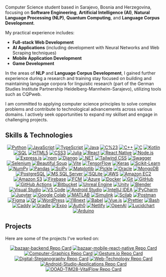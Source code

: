 Computer Science student based in Sarajevo, Bosnia and Herzegovina, focusing on **Software Engineering**, **Artificial Intelligence (AI)**, **Natural Language Processing (NLP)**, **Quantum Computing**, and **Language Corpus Development**.

My practical experience includes:
*   **Full-stack Web Development**
*   **AI Applications** (including development with Neural Networks and Web Scraping techniques)
*   **Mobile Application Development**
*   **Game Development** 

In the areas of **NLP** and **Language Corpus Development**, I gained further experience during a research and training stay focused on building and maintaining language corpora for linguistic research (part of the German Studies Institute Partnership Heidelberg-Mannheim-Sarajevo), utilizing tools such as CQPweb.

I am committed to applying computer science principles to solve complex problems and contribute to technological advancements across various domains. I actively seek opportunities to expand my skillset and engage in challenging projects.

## Skills & Technologies

<div align="center">

[![Python](https://img.shields.io/badge/Python-3776AB?style=for-the-badge&logo=python&logoColor=white)](https://www.python.org) [![JavaScript](https://img.shields.io/badge/JavaScript-F7DF1E?style=for-the-badge&logo=javascript&logoColor=black)](https://developer.mozilla.org/en-US/docs/Web/JavaScript) [![TypeScript](https://img.shields.io/badge/TypeScript-3178C6?style=for-the-badge&logo=typescript&logoColor=white)](https://www.typescriptlang.org/) [![Java](https://img.shields.io/badge/Java-ED8B00?style=for-the-badge&logo=openjdk&logoColor=white)](https://www.java.com) [![C%23](https://img.shields.io/badge/C%23-239120?style=for-the-badge&logo=c-sharp&logoColor=white)](https://docs.microsoft.com/en-us/dotnet/csharp/)
[![C++](https://img.shields.io/badge/C%2B%2B-00599C?style=for-the-badge&logo=c%2B%2B&logoColor=white)](https://isocpp.org/) [![C](https://img.shields.io/badge/C-A8B9CC?style=for-the-badge&logo=c&logoColor=white)](https://en.wikipedia.org/wiki/C_(programming_language))
 [![Kotlin](https://img.shields.io/badge/Kotlin-7F52FF?style=for-the-badge&logo=kotlin&logoColor=white)](https://kotlinlang.org/) [![SQL](https://img.shields.io/badge/SQL-4479A1?style=for-the-badge&logo=mysql&logoColor=white)](https://en.wikipedia.org/wiki/SQL) [![HTML5](https://img.shields.io/badge/HTML5-E34F26?style=for-the-badge&logo=html5&logoColor=white)](https://developer.mozilla.org/en-US/docs/Web/HTML) [![CSS3](https://img.shields.io/badge/CSS3-1572B6?style=for-the-badge&logo=css3&logoColor=white)](https://developer.mozilla.org/en-US/docs/Web/CSS) [![Julia](https://img.shields.io/badge/Julia-9558B2?style=for-the-badge&logo=julia&logoColor=white)](https://julialang.org/)
[![React](https://img.shields.io/badge/React-61DAFB?style=for-the-badge&logo=react&logoColor=black)](https://reactjs.org/) [![React Native](https://img.shields.io/badge/React_Native-61DAFB?style=for-the-badge&logo=react&logoColor=black)](https://reactnative.dev/) [![Node.js](https://img.shields.io/badge/Node.js-339933?style=for-the-badge&logo=node.js&logoColor=white)](https://nodejs.org/) [![Express.js](https://img.shields.io/badge/Express.js-000000?style=for-the-badge&logo=express&logoColor=white)](https://expressjs.com/) [![npm](https://img.shields.io/badge/npm-CB3837?style=for-the-badge&logo=npm&logoColor=white)](https://www.npmjs.com/)
[![Django](https://img.shields.io/badge/Django-092E20?style=for-the-badge&logo=django&logoColor=white)](https://www.djangoproject.com/) [![.NET](https://img.shields.io/badge/.NET-512BD4?style=for-the-badge&logo=dotnet&logoColor=white)](https://dotnet.microsoft.com/) [![Tailwind CSS](https://img.shields.io/badge/Tailwind_CSS-06B6D4?style=for-the-badge&logo=tailwindcss&logoColor=white)](https://tailwindcss.com/) [![Swagger](https://img.shields.io/badge/Swagger-85EA2D?style=for-the-badge&logo=swagger&logoColor=black)](https://swagger.io/) [![Selenium](https://img.shields.io/badge/Selenium-43B02A?style=for-the-badge&logo=selenium&logoColor=white)](https://www.selenium.dev/)
[![Beautiful Soup](https://img.shields.io/badge/Beautiful%20Soup-9C8676?style=for-the-badge)](https://www.crummy.com/software/BeautifulSoup/) [![Vite](https://img.shields.io/badge/Vite-646CFF?style=for-the-badge&logo=vite&logoColor=white)](https://vitejs.dev/)
[![TensorFlow](https://img.shields.io/badge/TensorFlow-FF6F00?style=for-the-badge&logo=tensorflow&logoColor=white)](https://www.tensorflow.org) [![Keras](https://img.shields.io/badge/Keras-D00000?style=for-the-badge&logo=keras&logoColor=white)](https://keras.io/) [![Scikit-Learn](https://img.shields.io/badge/scikit_learn-F7931E?style=for-the-badge&logo=scikit-learn&logoColor=white)](https://scikit-learn.org/) [![NumPy](https://img.shields.io/badge/NumPy-013243?style=for-the-badge&logo=numpy&logoColor=white)](https://numpy.org/) [![Pandas](https://img.shields.io/badge/Pandas-150458?style=for-the-badge&logo=pandas&logoColor=white)](https://pandas.pydata.org/)
[![SciPy](https://img.shields.io/badge/SciPy-8CAAE6?style=for-the-badge&logo=scipy&logoColor=white)](https://scipy.org/) [![Matplotlib](https://img.shields.io/badge/Matplotlib-3776AB?style=for-the-badge&logo=matplotlib&logoColor=white)](https://matplotlib.org/) [![Pickle](https://img.shields.io/badge/Pickle-4078c0?style=for-the-badge&logo=python&logoColor=white)](https://docs.python.org/3/library/pickle.html)
[![Oracle](https://img.shields.io/badge/Oracle-F80000?style=for-the-badge&logo=oracle&logoColor=white)](https://www.oracle.com/database/) [![MongoDB](https://img.shields.io/badge/MongoDB-47A248?style=for-the-badge&logo=mongodb&logoColor=white)](https://www.mongodb.com/) [![PostgreSQL](https://img.shields.io/badge/PostgreSQL-4169E1?style=for-the-badge&logo=postgresql&logoColor=white)](https://www.postgresql.org/) [![MS SQL Server](https://img.shields.io/badge/MS_SQL_Server-CC2927?style=for-the-badge&logo=microsoft-sql-server&logoColor=white)](https://www.microsoft.com/en-us/sql-server) [![SQLite](https://img.shields.io/badge/SQLite-003B57?style=for-the-badge&logo=sqlite&logoColor=white)](https://www.sqlite.org/)
[![AWS](https://img.shields.io/badge/AWS-232F3E?style=for-the-badge&logo=amazon-aws&logoColor=white)](https://aws.amazon.com/) [![Amazon EC2](https://img.shields.io/badge/Amazon_EC2-FF9900?style=for-the-badge&logo=amazon-ec2&logoColor=white)](https://aws.amazon.com/ec2/) [![Amazon S3](https://img.shields.io/badge/Amazon_S3-569A31?style=for-the-badge&logo=amazon-s3&logoColor=white)](https://aws.amazon.com/s3/) [![Firebase](https://img.shields.io/badge/Firebase-FFCA28?style=for-the-badge&logo=firebase&logoColor=black)](https://firebase.google.com/)
[![FCM](https://img.shields.io/badge/FCM-FFCA28?style=for-the-badge&logo=firebase&logoColor=black)](https://firebase.google.com/docs/cloud-messaging) [![Azure](https://img.shields.io/badge/Azure-0078D4?style=for-the-badge&logo=microsoft-azure&logoColor=white)](https://azure.microsoft.com/) [![Docker](https://img.shields.io/badge/Docker-2496ED?style=for-the-badge&logo=docker&logoColor=white)](https://www.docker.com/)
[![Git](https://img.shields.io/badge/Git-F05032?style=for-the-badge&logo=git&logoColor=white)](https://git-scm.com/) [![GitHub](https://img.shields.io/badge/GitHub-181717?style=for-the-badge&logo=github&logoColor=white)](https://github.com/) [![GitHub Actions](https://img.shields.io/badge/GitHub_Actions-2088FF?style=for-the-badge&logo=github-actions&logoColor=white)](https://github.com/features/actions) [![Bitbucket](https://img.shields.io/badge/Bitbucket-0052CC?style=for-the-badge&logo=bitbucket&logoColor=white)](https://bitbucket.org/)
[![Unreal Engine](https://img.shields.io/badge/Unreal_Engine-313131?style=for-the-badge&logo=unreal-engine&logoColor=white)](https://www.unrealengine.com/) [![Unity](https://img.shields.io/badge/Unity-FFFFFF?style=for-the-badge&logo=unity&logoColor=black)](https://unity.com/) [![Blender](https://img.shields.io/badge/Blender-F5792A?style=for-the-badge&logo=blender&logoColor=white)](https://www.blender.org/)
[![Visual Studio](https://img.shields.io/badge/Visual_Studio-5C2D91?style=for-the-badge&logo=visual-studio&logoColor=white)](https://visualstudio.microsoft.com/) [![VS Code](https://img.shields.io/badge/VS_Code-007ACC?style=for-the-badge&logo=visual-studio-code&logoColor=white)](https://code.visualstudio.com/) [![Android Studio](https://img.shields.io/badge/Android_Studio-3DDC84?style=for-the-badge&logo=android-studio&logoColor=white)](https://developer.android.com/studio) [![IntelliJ IDEA](https://img.shields.io/badge/IntelliJ_IDEA-000000?style=for-the-badge&logo=intellij-idea&logoColor=white)](https://www.jetbrains.com/idea/) [![PyCharm](https://img.shields.io/badge/PyCharm-000000?style=for-the-badge&logo=pycharm&logoColor=white)](https://www.jetbrains.com/pycharm/)
[![Jupyter](https://img.shields.io/badge/Jupyter-F37626?style=for-the-badge&logo=jupyter&logoColor=white)](https://jupyter.org/) [![Google Colab](https://img.shields.io/badge/Google%20Colab-F9AB00?style=for-the-badge&logo=googlecolab&logoColor=black)](https://colab.research.google.com/) [![MATLAB](https://img.shields.io/badge/MATLAB-0076A8?style=for-the-badge&logo=mathworks&logoColor=white)](https://www.mathworks.com/products/matlab.html) [![Simulink](https://img.shields.io/badge/Simulink-D96A23?style=for-the-badge&logo=mathworks&logoColor=white)](https://www.mathworks.com/products/simulink.html) [![Scilab](https://img.shields.io/badge/Scilab-5A5A5A?style=for-the-badge&logo=scilab&logoColor=white)](https://www.scilab.org/)
[![Postman](https://img.shields.io/badge/Postman-FF6C37?style=for-the-badge&logo=postman&logoColor=white)](https://www.postman.com/) [![Figma](https://img.shields.io/badge/Figma-F24E1E?style=for-the-badge&logo=figma&logoColor=white)](https://www.figma.com/) [![Qt](https://img.shields.io/badge/Qt-41CD52?style=for-the-badge&logo=qt&logoColor=white)](https://www.qt.io/) [![WordPress](https://img.shields.io/badge/WordPress-21759B?style=for-the-badge&logo=wordpress&logoColor=white)](https://wordpress.org/)
[![I18next](https://img.shields.io/badge/I18next-26A69A?style=for-the-badge&logo=i18next&logoColor=white)](https://www.i18next.com/) [![Babel](https://img.shields.io/badge/Babel-F9DC3E?style=for-the-badge&logo=babel&logoColor=black)](https://babeljs.io/) [![Vue.js](https://img.shields.io/badge/Vue.js-4FC08D?style=for-the-badge&logo=vue.js&logoColor=white)](https://vuejs.org/) [![Prettier](https://img.shields.io/badge/Prettier-F7B93E?style=for-the-badge&logo=prettier&logoColor=black)](https://prettier.io/) [![Bash](https://img.shields.io/badge/Bash-4EAA25?style=for-the-badge&logo=gnu-bash&logoColor=white)](https://www.gnu.org/software/bash/) [![Caddy](https://img.shields.io/badge/Caddy-1F88C0?style=for-the-badge&logo=caddy&logoColor=white)](https://caddyserver.com/) [![Gradle](https://img.shields.io/badge/Gradle-02303A?style=for-the-badge&logo=gradle&logoColor=white)](https://gradle.org/) [![Expo](https://img.shields.io/badge/Expo-000020?style=for-the-badge&logo=expo&logoColor=white)](https://expo.dev/) [![Auth0](https://img.shields.io/badge/Auth0-EB5424?style=for-the-badge&logo=auth0&logoColor=white)](https://auth0.com/) [![Netlify](https://img.shields.io/badge/Netlify-00C7B7?style=for-the-badge&logo=netlify&logoColor=white)](https://www.netlify.com/) [![OpenAI](https://img.shields.io/badge/OpenAI-412991?style=for-the-badge&logo=openai&logoColor=white)](https://openai.com/) [![Lucidchart](https://img.shields.io/badge/Lucidchart-F79400?style=for-the-badge&logo=lucidchart&logoColor=white)](https://www.lucidchart.com/)
[![Arduino](https://img.shields.io/badge/Arduino-00979D?style=for-the-badge&logo=arduino&logoColor=white)](https://www.arduino.cc/)



</div>

##  Projects
  
Here are some of the projects I've worked on:

<div align="center">

[![bazaar-backend Repo Card](https://github-readme-stats.vercel.app/api/pin/?username=Software-Engineering-Group-Bazaar&repo=bazaar-backend&theme=radical&show_owner=true)](https://github.com/Software-Engineering-Group-Bazaar/bazaar-backend)
[![bazaar-mobile-react-native Repo Card](https://github-readme-stats.vercel.app/api/pin/?username=Software-Engineering-Group-Bazaar&repo=bazaar-mobile-react-native&theme=radical&show_owner=true)](https://github.com/Software-Engineering-Group-Bazaar/bazaar-mobile-react-native)
[![Computer-Graphics Repo Card](https://github-readme-stats.vercel.app/api/pin/?username=bbandic1&repo=Computer-Graphics&theme=radical&show_owner=true)](https://github.com/bbandic1/Computer-Graphics)
[![Gesture.io Repo Card](https://github-readme-stats.vercel.app/api/pin/?username=bbandic1&repo=Gesture.io&theme=radical&show_owner=true&cache_seconds=60)](https://github.com/bbandic1/Gesture.io)
[![Digital-Steganography Repo Card](https://github-readme-stats.vercel.app/api/pin/?username=bbandic1&repo=Digital-Steganography&theme=radical&show_owner=true)](https://github.com/bbandic1/Digital-Steganography)
[![Web-Technology Repo Card](https://github-readme-stats.vercel.app/api/pin/?username=bbandic1&repo=Web-Technology&theme=radical&show_owner=true)](https://github.com/bbandic1/Web-Technology)
[![Android-Studio-Applications Repo Card](https://github-readme-stats.vercel.app/api/pin/?username=bbandic1&repo=Android-Studio-Applications&theme=radical&show_owner=true)](https://github.com/bbandic1/Android-Studio-Applications)
[![OOAD-TIM28-VitalFlow Repo Card](https://github-readme-stats.vercel.app/api/pin/?username=bbandic1&repo=OOAD-TIM28-VitalFlow&theme=radical&show_owner=true)](https://github.com/bbandic1/OOAD-TIM28-VitalFlow)

</div>

